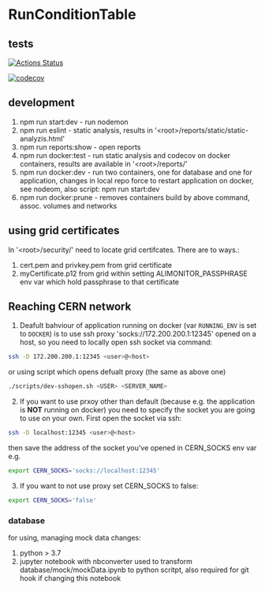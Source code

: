 # RunConditionTable

## tests

[![Actions Status](https://github.com/AliceO2Group/RunConditionTable/workflows/Tests/badge.svg)](https://github.com/AliceO2Group/RunConditionTable/actions)

[![codecov](https://codecov.io/gh/AliceO2Group/RunConditionTable/branch/master/graph/badge.svg)](https://codecov.io/gh/AliceO2Group/RunConditionTable)


## development
1. npm run start:dev - run nodemon
2. npm run eslint - static analysis, results in '\<root\>/reports/static/static-analyzis.html'
3. npm run reports:show - open reports
5. npm run docker:test - run static analysis and codecov on docker containers, results are available in '\<root\>/reports/'
6. npm run docker:dev - run two containers, one for database and one for application, changes in local repo force to restart application on docker, see nodeom, also script: npm run start:dev
7. npm run docker:prune - removes containers build by above command, assoc. volumes and networks

## using grid certificates
In '\<root\>/security/' need to locate grid certifcates. There are to ways.:<br>
1. cert.pem and privkey.pem from grid certificate
2. myCertificate.p12 from grid within setting ALIMONITOR_PASSPHRASE env var which hold passphrase to that certificate


## Reaching CERN network
1. Deafult bahviour of application running on docker (var `RUNNING_ENV` is set to `DOCKER`) is to use ssh proxy 'socks://172.200.200.1:12345' opened on a host, so you need to locally open ssh socket via command:
```bash
ssh -D 172.200.200.1:12345 <user>@<host>
```
or using script which opens defualt proxy (the same as above one)
```bash
./scripts/dev-sshopen.sh <USER> <SERVER_NAME>
```

2. If you want to use prxoy other than default (because  e.g. the application is <b>NOT</b> running on docker) you need to specify the socket you are going to use on your own. First open the socket via ssh:
```bash
ssh -D localhost:12345 <user>@<host>
```
then save the address of the socket you've opened in CERN_SOCKS env var e.g. 
```bash
export CERN_SOCKS='socks://localhost:12345'
```
3. If you want to not use proxy set CERN_SOCKS to false:
```bash
export CERN_SOCKS='false'
```

### database

for using, managing mock data changes:

1. python > 3.7
2. jupyter notebook with nbconverter used to transform database/mock/mockData.ipynb to python scritpt, also required for git hook if changing this notebook
